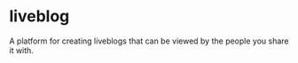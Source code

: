 liveblog
========

A platform for creating liveblogs that can be viewed by the people you share it with.
